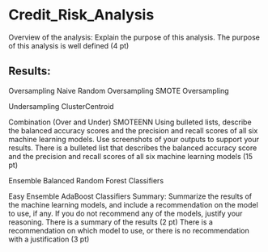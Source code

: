 # Credit_Risk_Analysis

Overview of the analysis: Explain the purpose of this analysis. The purpose of this analysis is well defined (4 pt)

## Results: 
Oversampling
Naive Random Oversampling
SMOTE Oversampling

Undersampling
ClusterCentroid

Combination (Over and Under)
SMOTEENN
Using bulleted lists, describe the balanced accuracy scores and the precision and recall scores of all six machine learning models. Use screenshots of your outputs to support your results. There is a bulleted list that describes the balanced accuracy score and the precision and recall scores of all six machine learning models (15 pt)

Ensemble
Balanced Random Forest Classifiers

Easy Ensemble AdaBoost Classifiers
Summary: Summarize the results of the machine learning models, and include a recommendation on the model to use, if any. If you do not recommend any of the models, justify your reasoning. There is a summary of the results (2 pt)
There is a recommendation on which model to use, or there is no recommendation with a justification (3 pt)
